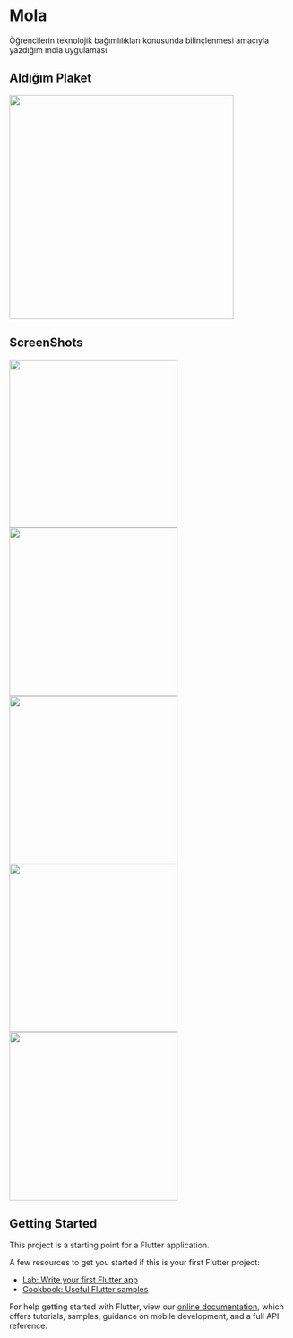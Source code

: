 # Mola

Öğrencilerin teknolojik bağımlılıkları konusunda bilinçlenmesi amacıyla yazdığım mola uygulaması.

## Aldığım Plaket
<img width = "400" src = "https://github.com/berkayceylan150/mola/blob/master/screenshots/plaket.jpeg"> </img> 

## ScreenShots
<img width = "300" src = "https://github.com/berkayceylan150/mola/blob/master/screenshots/1.png"> </img> 
<img width = "300" src = "https://github.com/berkayceylan150/mola/blob/master/screenshots/2.png"> </img> 
<img width = "300" src = "https://github.com/berkayceylan150/mola/blob/master/screenshots/3.png"> </img> 
<img width = "300" src = "https://github.com/berkayceylan150/mola/blob/master/screenshots/4.png"> </img> 
<img width = "300" src = "https://github.com/berkayceylan150/mola/blob/master/screenshots/6.png"> </img> 



## Getting Started

This project is a starting point for a Flutter application.

A few resources to get you started if this is your first Flutter project:

- [Lab: Write your first Flutter app](https://flutter.dev/docs/get-started/codelab)
- [Cookbook: Useful Flutter samples](https://flutter.dev/docs/cookbook)

For help getting started with Flutter, view our
[online documentation](https://flutter.dev/docs), which offers tutorials,
samples, guidance on mobile development, and a full API reference.
